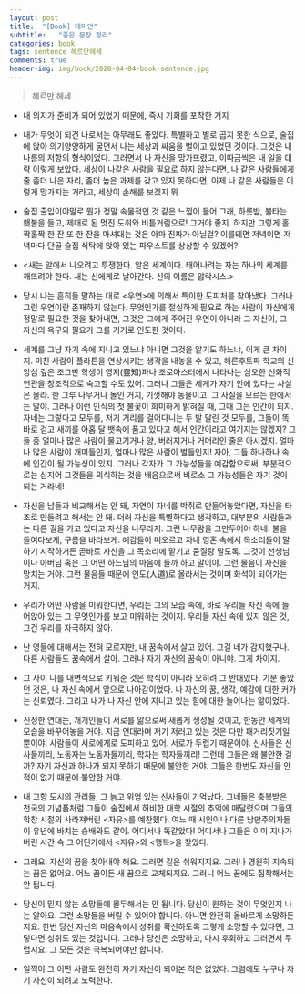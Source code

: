 ```yaml
---
layout: post
title:  "[Book] 데미안"
subtitle:   "좋은 문장 정리"
categories: book
tags: sentence 헤르만헤세
comments: true
header-img: img/book/2020-04-04-book-sentence.jpg
---
```


> 헤르만 헤세



- 내 의지가 준비가 되어 있었기 때문에, 즉시 기회를 포착한 거지



- 내가 무엇이 되건 나로서는 아무래도 좋았다. 특별하고 별로 곱지 못한 식으로, 술집에 앉아 의기양양하게 굴면서 나는 세상과 싸움을 벌이고 있었던 것이다. 그것은 내 나름의 저항의 형식이었다. 그러면서 나 자신을 망가뜨렸고, 이따금씩은 내 일을 대략 이렇게 보았다. 세상이 나같은 사람을 필요로 하지 않는다면, 나 같은 사람들에게 줄 좀더 나은 자리, 좀더 높은 과제를 갖고 있지 못하다면, 이제 나 같은 사람들은 이렇게 망가지는 거라고, 세상이 손해를 보겠지 뭐



- 술집 출입이야말로 뭔가 정말 속물적인 것 같은 느낌이 들어 그래, 하룻밤, 불타는 횃불을 들고, 제대로 된 멋진 도취와 비틀거림으로! 그거야 좋지. 하지만 그렇게 홀짝홀짝 한 잔 또 한 잔을 마셔대는 것은 아마 진짜가 아닐걸? 이를테면 저녁이면 저녁마다 단골 술집 식탁에 앉아 있는 파우스트를 상상할 수 있겠어?



- \<새는 알에서 나오려고 투쟁한다. 알은 세계이다. 태어나려는 자는 하나의 세계를 깨뜨려야 한다. 새는 신에게로 날아간다. 신의 이름은 압락시스.\>



- 당시 나는 흔히들 말하는 대로 <우연>에 의해서 특이한 도피처를 찾아냈다. 그러나 그런 우연이란 존재하지 않는다. 무엇인가를 절실하게 필요로 하는 사람이 자신에게 정말로 필요한 것을 찾아내면, 그것은 그에게 주어진 우연이 아니라 그 자신이, 그 자신의 욕구와 필요가 그를 거기로 인도한 것이다.



- 세계를 그냥 자기 속에 지니고 있느냐 아니면 그것을 알기도 하느냐, 이게 큰 차이지. 미친 사람이 플라톤을 연상시키는 생각을 내놓을 수 있고, 헤른후트파 학교의 신앙심 깊은 조그만 학생이 영지(靈知)파나 조로아스터에서 나타나는 심오한 신화적 연관을 창조적으로 숙고할 수도 있어. 그러나 그들은 세계가 자기 안에 있다는 사실은 몰라. 한 그루 나무거나 돌인 거지, 기껏해야 동물이고. 그 사실을 모르는 한에서는 말야. 그러나 이런 인식의 첫 불꽃이 희미하게 밝혀질 때, 그때 그는 인간이 되지. 자네는 그렇다고 모두를, 저기 거리를 걸어다니는 두 발 달린 것 모두를, 그들이 똑바로 걷고 새끼를 아홉 달 뱃속에 품고 있다고 해서 인간이라고 여기지는 않겠지? 그들 중 얼마나 많은 사람이 물고기거나 양, 버러지거나 거머리인 줄은 아시겠지. 얼마나 많은 사람이 개미들인지, 얼마나 많은 사람이 벌들인지! 자아, 그들 하나하나 속에 인간이 될 가능성이 있지. 그러나 각자가 그 가능성들을 예감함으로써, 부분적으로는 심지어 그것들을 의식하는 것을 배움으로써 비로소 그 가능성들은 자기 것이 되는 거라네!



- 자신을 남들과 비교해서는 안 돼, 자연이 자네를 박쥐로 만들어놓았다면, 자신을 타조로 만들려고 해서는 안 돼. 더러 자신을 특별하다고 생각하고, 대부분의 사람들과는 다른 길을 가고 있다고 자신을 나무라지. 그런 나무람을 그만두어야 하네. 불을 들여다보게, 구름을 바라보게. 예감들이 떠오르고 자네 영혼 속에서 목소리들이 말하기 시작하거든 곧바로 자신을 그 목소리에 맡기고 묻질랑 말도록. 그것이 선생님이나 아버님 혹은 그 어떤 하느님의 마음에 들까 하고 말이야. 그런 물음이 자신을 망치는 거야. 그런 물음들 때문에 인도(人道)로 올라서는 것이며 화석이 되어가는 거지.



- 우리가 어떤 사람을 미워한다면, 우리는 그의 모습 속에, 바로 우리들 자신 속에 들어앉아 있는 그 무엇인가를 보고 미워하는 것이지. 우리들 자신 속에 있지 않은 것, 그건 우리를 자극하지 않아.



- 난 영들에 대해서는 전혀 모르지만, 내 꿈속에서 살고 있어. 그걸 네가 감지했구나. 다른 사람들도 꿈속에서 살아. 그러나 자기 자신의 꿈속이 아니야. 그게 차이지.



- 그 사이 나를 내면적으로 키워준 것은 학식이 아니라 오히려 그 반대였다. 기분 좋았던 것은, 나 자신 속에서 앞으로 나아감이었다. 나 자신의 꿈, 생각, 예감에 대한 커가는 신뢰였다. 그리고 내가 나 자신 안에 지니고 있는 힘에 대한 늘어나는 앎이었다.



- 진정한 연대는, 개개인들이 서로를 앎으로써 새롭게 생성될 것이고, 한동안 세계의 모습을 바꾸어놓을 거야. 지금 연대라며 저기 저러고 있는 것은 다만 패거리짓기일 뿐이야. 사람들이 서로에게로 도피하고 있어. 서로가 두렵기 때문이야. 신사들은 신사들끼리, 노동자는 노동자들끼리, 학자는 학자들끼리! 그런데 그들은 왜 불안한 걸까? 자기 자신과 하나가 되지 못하기 때문에 불안한 거야. 그들은 한번도 자신을 안 적이 없기 때문에 불안한 거야.



- 내 고향 도시의 관리들, 그 늙고 위엄 있는 신사들이 기억났다. 그네들은 축복받은 천국의 기념품처럼 그들이 술집에서 허비한 대학 시절의 추억에 매달렸으며 그들의 학창 시절의 사라져버린 <자유>를 예찬했다. 여느 때 시인이나 다른 낭만주의자들이 유년에 바치는 숭배와도 같이. 어디서나 똑같았다! 어디서나 그들은 이미 지나가 버린 시간 속 그 어딘가에서 <자유>와 <행복>을 찾았다.



- 그래요. 자신의 꿈을 찾아내야 해요. 그러면 길은 쉬워지지요. 그러나 영원히 지속되는 꿈은 없어요. 어느 꿈이든 새 꿈으로 교체되지요. 그러니 어느 꿈에도 집착해서는 안 됩니다.



- 당신이 믿지 않는 소망들에 몰두해서는 안 됩니다. 당신이 원하는 것이 무엇인지 나는 알아요. 그런 소망들을 버릴 수 있어야 합니다. 아니면 완전히 올바르게 소망하든지요. 한번 당신 자신의 마음속에서 성취를 확신하도록 그렇게 소망할 수 있다면, 그렇다면 성취도 있는 것입니다. 그러나 당신은 소망하고, 다시 후회하고 그러면서 두렵지요. 그 모든 것은 극복되어야만 합니다.



- 일찍이 그 어떤 사람도 완전히 자기 자신이 되어본 적은 없었다. 그럼에도 누구나 자기 자신이 되려고 노력한다.
